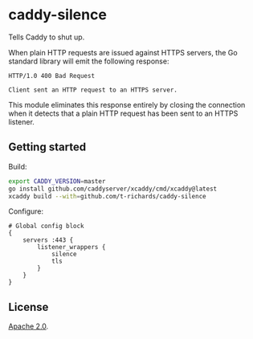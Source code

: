 # caddy-silence

Tells Caddy to shut up.

When plain HTTP requests are issued against HTTPS servers, the Go standard library will emit the following response:

```
HTTP/1.0 400 Bad Request

Client sent an HTTP request to an HTTPS server.
```

This module eliminates this response entirely by closing the connection when it detects that a plain HTTP request has been sent to an HTTPS listener.

## Getting started

Build:

```bash
export CADDY_VERSION=master
go install github.com/caddyserver/xcaddy/cmd/xcaddy@latest
xcaddy build --with=github.com/t-richards/caddy-silence
```

Configure:

```
# Global config block
{
	servers :443 {
		listener_wrappers {
			silence
			tls
		}
	}
}
```

## License

[Apache 2.0](./NOTICE).
